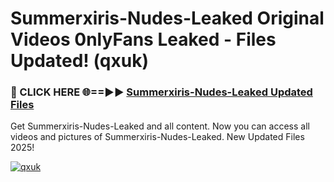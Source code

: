 # Summerxiris-Nudes-Leaked Original Videos 0nlyFans Leaked - Files Updated! (qxuk)

<h3>🔴 CLICK HERE 🌐==►► <a href="https://tinyurl.com/yrmya6cz" rel="nofollow">Summerxiris-Nudes-Leaked Updated Files</a></h3>

Get Summerxiris-Nudes-Leaked and all content. Now you can access all videos and pictures of Summerxiris-Nudes-Leaked. New Updated Files 2025!

[![qxuk](https://i.imgur.com/FMdXYCs.gif)](https://tinyurl.com/yrmya6cz)
